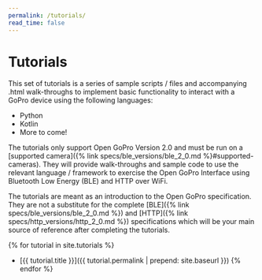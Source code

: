 ```yaml
---
permalink: /tutorials/
read_time: false
---
```


# Tutorials

This set of tutorials is a series of sample scripts / files and accompanying .html walk-throughs
to implement basic functionality to interact with a GoPro device using the following languages:
- Python
- Kotlin
- More to come!

The tutorials only support Open GoPro Version 2.0 and must be run on a
[supported camera]({% link specs/ble_versions/ble_2_0.md %}#supported-cameras).
They will provide walk-throughs and sample code to use the relevant language / framework to exercise the
Open GoPro Interface using Bluetooth Low Energy (BLE) and HTTP over WiFi.

The tutorials are meant as an introduction to the Open GoPro specification. They are not a substitute
for the complete [BLE]({% link specs/ble_versions/ble_2_0.md %}) and [HTTP]({% link specs/http_versions/http_2_0.md %})
specifications which will be your main source of reference after completing the tutorials.

{% for tutorial in site.tutorials %}

-   [{{ tutorial.title }}]({{ tutorial.permalink | prepend: site.baseurl }})
    {% endfor %}
